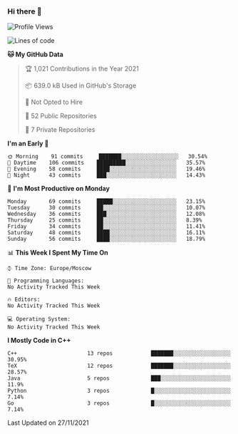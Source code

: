### Hi there 👋

<!--
**SemenMartynov/SemenMartynov** is a ✨ _special_ ✨ repository because its `README.md` (this file) appears on your GitHub profile.

Here are some ideas to get you started:

- 🔭 I’m currently working on ...
- 🌱 I’m currently learning ...
- 👯 I’m looking to collaborate on ...
- 🤔 I’m looking for help with ...
- 💬 Ask me about ...
- 📫 How to reach me: ...
- 😄 Pronouns: ...
- ⚡ Fun fact: ...
-->

<!--START_SECTION:waka-->
![Profile Views](http://img.shields.io/badge/Profile%20Views-1-blue)

![Lines of code](https://img.shields.io/badge/From%20Hello%20World%20I%27ve%20Written-2.1%20million%20lines%20of%20code-blue)

**🐱 My GitHub Data** 

> 🏆 1,021 Contributions in the Year 2021
 > 
> 📦 639.0 kB Used in GitHub's Storage 
 > 
> 🚫 Not Opted to Hire
 > 
> 📜 52 Public Repositories 
 > 
> 🔑 7 Private Repositories  
 > 
**I'm an Early 🐤** 

```text
🌞 Morning    91 commits     ███████░░░░░░░░░░░░░░░░░░   30.54% 
🌆 Daytime    106 commits    █████████░░░░░░░░░░░░░░░░   35.57% 
🌃 Evening    58 commits     ████░░░░░░░░░░░░░░░░░░░░░   19.46% 
🌙 Night      43 commits     ███░░░░░░░░░░░░░░░░░░░░░░   14.43%

```
📅 **I'm Most Productive on Monday** 

```text
Monday       69 commits     █████░░░░░░░░░░░░░░░░░░░░   23.15% 
Tuesday      30 commits     ██░░░░░░░░░░░░░░░░░░░░░░░   10.07% 
Wednesday    36 commits     ███░░░░░░░░░░░░░░░░░░░░░░   12.08% 
Thursday     25 commits     ██░░░░░░░░░░░░░░░░░░░░░░░   8.39% 
Friday       34 commits     ██░░░░░░░░░░░░░░░░░░░░░░░   11.41% 
Saturday     48 commits     ████░░░░░░░░░░░░░░░░░░░░░   16.11% 
Sunday       56 commits     ████░░░░░░░░░░░░░░░░░░░░░   18.79%

```


📊 **This Week I Spent My Time On** 

```text
⌚︎ Time Zone: Europe/Moscow

💬 Programming Languages: 
No Activity Tracked This Week

🔥 Editors: 
No Activity Tracked This Week

💻 Operating System: 
No Activity Tracked This Week

```

**I Mostly Code in C++** 

```text
C++                      13 repos            ███████░░░░░░░░░░░░░░░░░░   30.95% 
TeX                      12 repos            ███████░░░░░░░░░░░░░░░░░░   28.57% 
Java                     5 repos             ███░░░░░░░░░░░░░░░░░░░░░░   11.9% 
Python                   3 repos             █░░░░░░░░░░░░░░░░░░░░░░░░   7.14% 
Go                       3 repos             █░░░░░░░░░░░░░░░░░░░░░░░░   7.14%

```



 Last Updated on 27/11/2021
<!--END_SECTION:waka-->